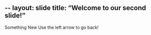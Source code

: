 --
layout: slide
title: “Welcome to our second slide!”
---
Something New
Use the left arrow to go back!
